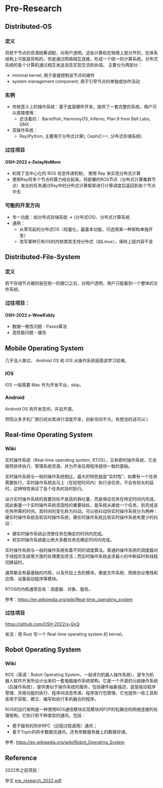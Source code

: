 # Pre-Research
## Distributed-OS

### 定义

将若干节点的资源统筹调配，对用户透明。这些计算机在物理上是分开的，在体系结构上可能是异构的，但是通过网络相互连接，形成一个统一的计算系统。分布式系统的各个计算机通过相互发送消息实现交流和协调。
主要分为两部分：
* minimal kernel, 用于直接控制该节点的硬件
* system management component, 用于引导节点的单独或协作活动

### 实例
* 传统意义上的操作系统：基于底层硬件开发，提供了一套完整的系统，用户可以直接使用：
  * 还活着的： Barrelfish, HarmonyOS, Inferno, Plan 9 from Bell Labs, QNX
* 亚操作系统：
  * Ray(Python, 主要用于分布式计算), Ceph(C++, 分布式存储系统)

### 过往项目
#### OSH-2022 x-DelayNoMore
* 利用了去中心化的 ROS 信息传递机制， 使用 Ray 来实现分布式计算
* 使用Ray将多个节点的算力结合起来。将部署的ROS节点（分布式计算集群节点）发出的任务通过Ray中的分布式计算框架进行计算调度后返回到各个节点中去

### 可能的开发方向
* 专一功能：如分布式存储系统 -> (分布式OS)、分布式计算系统
* 通用：
  * 从零写起的分布式OS（轻量化，最基本功能，可选用某一种架构单独开发）
  * 改写某种已有OS的内核使其支持分布式（如Linux），保持上层内容不变
  

## Distributed-File-System

### 定义
若干存储节点被封装在统一的接口之后，对用户透明，用户只能看到一个整体的文件系统。

### 过往项目：

#### OSH-2022 x-WowKiddy
* 数据一致性问题 - Paxos算法
* 高性能问题 - 缓存

## Mobile Operating System

几乎没人做过， Android OS 和 IOS 从操作系统层面讲学习较难。

### IOS

IOS 一般需要 Mac 作为开发平台，skip。

### Android

Android OS 有开发空间，并且开源。

然而众多手机厂商已经对其进行深度开发，创新空间不大。有想法的话可以:)

## Real-time Operating System

### Wiki

实时操作系统（Real-time operating system, RTOS），又称即时操作系统，它会按照排序执行、管理系统资源，并为开发应用程序提供一致的基础。

实时操作系统与一般的操作系统相比，最大的特色就是“实时性”，如果有一个任务需要执行，实时操作系统会马上（在较短时间内）执行该任务，不会有较长的延时。这种特性保证了各个任务的及时执行。

设计实时操作系统的首要目标不是高的吞吐量，而是保证任务在特定时间内完成，因此衡量一个实时操作系统坚固性的重要指标，是系统从接收一个任务，到完成该任务所需的时间，其时间的变化称为抖动。可以依抖动将实时操作系统分为两种：硬实时操作系统及软实时操作系统，硬实时操作系统比软实时操作系统有更少的抖动：

- 硬实时操作系统必须使任务在确定的时间内完成。
- 软实时操作系统能让绝大多数任务在确定时间内完成。

实时操作系统与一般的操作系统有着不同的调度算法。普通的操作系统的调度器对于线程优先级等方面的处理更加灵活；而实时操作系统追求最小的中断延时和线程切换延时。

通常都会有最基础的内核，以及外加上去的模块，像是文件系统、网络协议堆栈和应用、设备驱动程序等模块。

RTOS的内核通常会有：调度器、对象、服务。

参考：https://en.wikipedia.org/wiki/Real-time_operating_system

### 过往项目

https://github.com/OSH-2022/x-QvQ

省流：用 Rust 写一个 Real-time operating system 的 kernel。

## Robot Operating System

### Wiki

ROS（英语：Robot Operating System，一般译为机器人操作系统），是专为机器人软件开发所设计出来的一套电脑操作系统架构。它是一个开源的元级操作系统（后操作系统），提供类似于操作系统的服务，包括硬件抽象描述、底层驱动程序管理、共用功能的执行、程序间消息传递、程序发行包管理，它也提供一些工具和库用于获取、建立、编写和执行多机融合的程序。

ROS的运行架构是一种使用ROS通信模块实现模块间P2P的松耦合的网络连接的处理架构，它执行若干种类型的通讯，包括：

- 基于服务的同步RPC（远程过程调用）通讯；
- 基于Topic的异步数据流通讯，还有参数服务器上的数据存储。

参考: https://en.wikipedia.org/wiki/Robot_Operating_System

## Reference

2022年之前项目：

参见 [pre_research_2022.pdf](../reference/pre_research_2022.pdf)